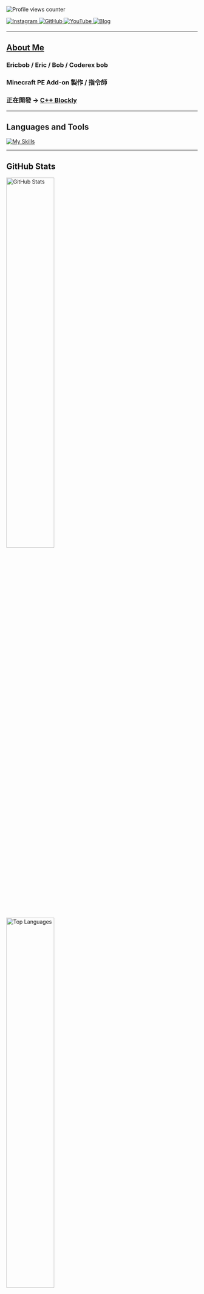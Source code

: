 <!-- README.md -->

![Profile views counter](https://komarev.com/ghpvc/?username=EricbobXD&&style=flat-square)

<div>
  <a href="https://instagram.com/Coderex._.bob" target="_blank">
    <img src="https://img.shields.io/badge/Instagram-%23000000.svg?&style=for-the-badge&logo=instagram&logoColor=white" alt="Instagram" style="margin-bottom: 5px;" />
  </a>
  <a href="https://github.com/EricbobXD" target="_blank">
    <img src="https://img.shields.io/badge/GitHub-%2324292e.svg?&style=for-the-badge&logo=github&logoColor=white" alt="GitHub" style="margin-bottom: 5px;" />
  </a>
  <a href="https://www.youtube.com/user/@ericbob_metro" target="_blank">
    <img src="https://img.shields.io/badge/YouTube-%23EE4831.svg?&style=for-the-badge&logo=youtube&logoColor=white" alt="YouTube" style="margin-bottom: 5px;" />
  </a>
  <a href="https://your-blog-url.com" target="_blank">
    <img src="https://img.shields.io/badge/Blog-%2312100E.svg?&style=for-the-badge&logo=blogger&logoColor=white" alt="Blog" style="margin-bottom: 5px;" />
  </a>
</div>

---

## [About Me](https://lit.link/coderexbob)

<h3>Ericbob / Eric / Bob / Coderex bob</h3>
<h3>Minecraft PE Add-on 製作 / 指令師<h3>
<h3>正在開發 → <a href="https://github.com/EricbobXD/C_plus_plus_Blockly" target="_blank">C++ Blockly</a></h3>
  
---

## Languages and Tools

[![My Skills](https://skillicons.dev/icons?i=c,cs,cpp,python,javascript,html,css)](https://skillicons.dev)

---

## GitHub Stats

<img src="https://github-readme-stats.vercel.app/api?username=EricbobXD&show_icons=true&count_private=true&hide_border=true" alt="GitHub Stats" style="width: 50%; display: inline-block;" />
<img src="https://github-readme-stats.vercel.app/api/top-langs/?username=EricbobXD&hide_border=true&layout=compact" alt="Top Languages" style="width: 50%; display: inline-block;" />
